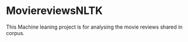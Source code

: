 # MoviereviewsNLTK
This Machine leaning project is for analysing the movie reviews shared in corpus.
